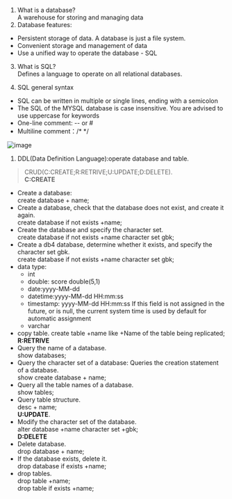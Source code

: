 1. What is a database?  
A warehouse for storing and managing data  
2. Database features:
- Persistent storage of data. A database is just a file system.
- Convenient storage and management of data
- Use a unified way to operate the database - SQL

3. What is SQL?  
Defines a language to operate on all relational databases. 

4. SQL general syntax  
- SQL can be written in multiple or single lines, ending with a semicolon  
- The SQL of the MYSQL database is case insensitive. You are advised to use uppercase for keywords  
- One-line comment: --  or # 
- Multiline comment：/* */


![image](https://user-images.githubusercontent.com/88880169/221164616-0d8b4891-86e2-48ab-bcf8-d0faeaf3595d.png)


1. DDL(Data Definition Language):operate database and table. 
> CRUD(C:CREATE;R:RETRIVE;U:UPDATE;D:DELETE).    
<b>C:CREATE</b>  
- Create a database:   
  create database + name;   
- Create a database, check that the database does not exist, and create it again.   
 create database if not exists +name;   
- Create the database and specify the character set.    
  create database if not exists +name character set gbk;    
- Create a db4 database, determine whether it exists, and specify the character set gbk.   
  create database if not exists +name character set gbk;
- data type:
  - int
  - double: score double(5,1)
  - date:yyyy-MM-dd
  - datetime:yyyy-MM-dd HH:mm:ss
  - timestamp: yyyy-MM-dd HH:mm:ss  If this field is not assigned in the future, or is null, the current system time is used by default for automatic assignment
  - varchar  
- copy table. 
  create table +name like +Name of the table being replicated;
<b> R:RETRIVE</b>
- Query the name of a database.      
  show databases;
- Query the character set of a database: Queries the creation statement of a database.     
  show create database + name;   
- Query all the table names of a database.  
  show tables;   
- Query table structure.        
  desc + name;   
<b>U:UPDATE</b>.  
- Modify the character set of the database.  
  alter database +name character set +gbk;      
<b>D:DELETE</b>
- Delete database.  
  drop database + name;
- If the database exists, delete it.  
  drop database if exists +name;
- drop tables.  
  drop table +name;  
  drop table if exists +name;
  
